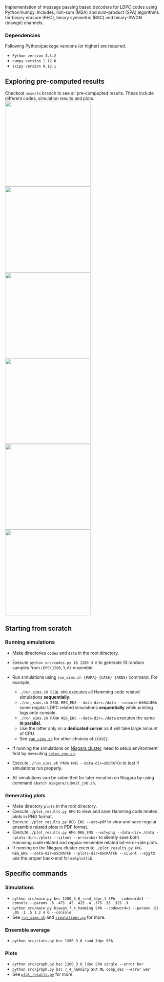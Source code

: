 Implementation of message passing based decoders for LDPC codes using Python/numpy. 
Includes, min-sum (MSA) and sum-product (SPA) algorithms for binary erasure (BEC), binary symmetric (BSC) and binary-AWGN (biawgn) channels.

### Dependencies
Following Python/package versions (or higher) are required.
* `Python version 3.5.2`
* `numpy version 1.12.0`
* `scipy version 0.18.1`


## Exploring pre-computed results
Checkout `assests` branch to see all pre-compupted results. These include different codes, simulation results and plots.
<img src="../assets/plots/BIAWGN_MSA_ensemble.png?raw=true" width="280" />
<img src="../assets/plots/BSC_SPA_compare.png?raw=true" width="280" />
<img src="../assets/plots/MSA_SPA_BIAWGN.png?raw=true" width="280" />
<img src="../assets/plots/BEC_compare.png?raw=true" width="280" />
<img src="../assets/plots/BEC_max_iter.png?raw=true" width="280" />
<img src="../assets/plots/HMG_BIAWGN.png?raw=true" width="280" />


## Starting from scratch

### Running simulations
* Make directories `codes` and `data` in the root directory.
* Execute `python src/codes.py 10 1200 3 6` to generate 10 random samples from `LDPC(1200,3,6)` ensemble.
* Run simulations using `run_sims.sh {PARA} {CASE} {ARGS}` command. For example,
  * `./run_sims.sh SEQL HMG` executes all Hamming code related simulations **sequentially**.
  * `./run_sims.sh SEQL REG_ENS --data-dir=./data --console` executes some regular LDPC related simulations **sequentially** while printing logs onto console.
  * `./run_sims.sh PARA REG_ENS --data-dir=./data` executes the same **in parallel**.
  * Use the latter only on a **dedicated server** as it will take large amount of CPU.
  * See [`run_sims.sh`](../master/run_sims.sh) for other choices of `{CASE}`.

* If running the simulations on [Niagara cluster](https://docs.computecanada.ca/wiki/Niagara), need to setup environment first by executing [`setup_env.sh`](../master/niagara/setup_env.sh).
* Execute `./run_sims.sh PARA HMG --data-dir=$SCRATCH` to test if simulations run properly.
* All simulations can be submitted for later excution on Niagara by using command `sbatch niagara/submit_job.sh`.


### Generating plots
* Make directory `plots` in the root directory.
* Execute `./plot_results.py HMG`  to view and save Hamming code related plots in PNG format.
* Execute `./plot_results.py REG_ENS --ext=pdf` to view and save regular ensemble related plots in PDF format.
* Execute `./plot_results.py HMG REG_ENS --ext=png --data-dir=./data --plots-dir=./plots --silent --error=ber` to silently save both Hamming code related and regular ensemble related bit-error-rate plots.
* If running on the Niagara cluster execute `./plot_results.py HMG REG_ENS --data-dir=$SCRATCH --plots-dir=$SCRATCH --silent --agg` to use the proper back-end for `matplotlib`.


## Specific commands

### Simulations
* `python src/main.py bec 1200_3_6_rand_ldpc_1 SPA --codeword=1 --console --params .5 .475 .45 .425 .4 .375 .35 .325 .3`
* `python src/main.py biawgn 7_4_hamming SPA --codeword=1 --params .01 .05 .1 .5 1 2 4 6 --console`
* See [`run_sims.sh`](../master/run_sims.sh) and [`simulations.py`](../master/simulations.py) for more.

### Ensemble average
* `python src/stats.py bec 1200_3_6_rand_ldpc SPA`

### Plots
* `python src/graph.py bec 1200_3_6_ldpc SPA single --error ber`
* `python src/graph.py bsc 7_4_hamming SPA ML comp_dec --error wer`
* See [`plot_results.py`](../master/plot_results.py) for more.
